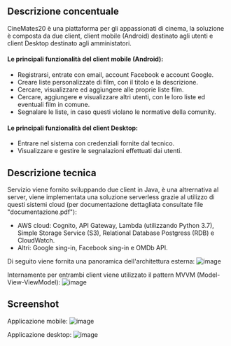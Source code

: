 ## Descrizione concentuale
CineMates20 è una piattaforma per gli appassionati di cinema, la soluzione è composta da due client, client mobile (Android) destinato agli utenti e client Desktop destinato agli amministatori.
#### Le principali funzionalità del client mobile (Android):
* Registrarsi, entrate con email, account Facebook e account Google.
* Creare liste personalizzate di film, con il titolo e la descrizione.
* Cercare, visualizzare ed aggiungere alle proprie liste film.
* Cercare, aggiungere e visualizzare altri utenti, con le loro liste ed eventuali film in comune.
* Segnalare le liste, in caso questi violano le normative della comunity.

#### Le principali funzionalità del client Desktop:
* Entrare nel sistema con credenziali fornite dal tecnico.
* Visualizzare e gestire le segnalazioni effettuati dai utenti.


## Descrizione tecnica
Servizio viene fornito sviluppando due client in Java, è una altrernativa al server, viene implementata una soluzione serverless grazie al utilizzo di 
questi sistemi cloud (per documentazione dettagliata consultate file "documentazione.pdf"):
* AWS cloud: Cognito, API Gateway, Lambda (utilizzando Python 3.7), Simple Storage Service (S3), Relational Database Postgress (RDB) e CloudWatch.
* Altri: Google sing-in, Facebook sing-in e OMDb API.

Di seguito viene fornita una panoramica dell'architettura esterna:
![image](https://user-images.githubusercontent.com/44137092/156940647-4d389681-07fd-4b84-a9ac-06c7905ca461.png)

Internamente per entrambi client viene utilizzato il pattern MVVM (Model-View-ViewModel):
![image](https://user-images.githubusercontent.com/44137092/156940733-8f4d72d5-3fb4-4479-a571-f1e910ebdef1.png)

## Screenshot
Applicazione mobile:
![image](https://user-images.githubusercontent.com/44137092/156940793-dfcf4641-1a4f-444e-8bfe-41b1394cc1e4.png)

Applicazione desktop:
![image](https://user-images.githubusercontent.com/44137092/156940810-5fc31a91-69c0-4656-be57-1f5ae07ea8b8.png)
